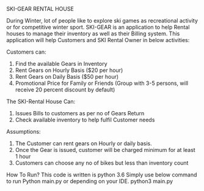 SKI-GEAR RENTAL HOUSE

During Winter, lot of people like to explore ski games as recreational activity or for competitive winter sport. SKI-GEAR is an application to help Rental houses to manage their inventory as well as their Billing system.
This application will help Customers and SKI Rental Owner in below activities:

Customers can:
1.	Find the available Gears in Inventory
2.	Rent Gears on Hourly Basis ($20 per hour)
3.	Rent Gears on Daily Basis ($50 per hour)
4.	Promotional Price for Family or Friends (Group with 3-5 persons, will receive 20 percent discount by default)

The SKI-Rental House Can:
1.	Issues Bills to customers as per no of Gears Return
2.	Check available inventory to help fulfil Customer needs

Assumptions:
1.	The Customer can rent gears on Hourly or daily basis. 
2.	Once the Gear is issued, customer will be charged minimum for at least 1 hour
3.	Customers can choose any no of bikes but less than inventory count


How To Run?
This code is written is python 3.6
Simply use below command to run
Python main.py  or depending on your IDE.
python3 main.py



